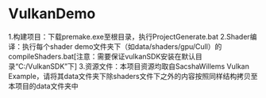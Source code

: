# VulkanDemo

1.构建项目：下载premake.exe至根目录，执行ProjectGenerate.bat
2.Shader编译：执行每个shader demo文件夹下（如data/shaders/gpu/Cull）的compileShaders.bat[注意：需要保证vulkanSDK安装在默认目录“C:/VulkanSDK”下]
3.资源文件：本项目资源均取自SacshaWillems Vulkan Example，请将其data文件夹下除shaders文件下之外的内容按照同样结构拷贝至本项目的data文件夹中